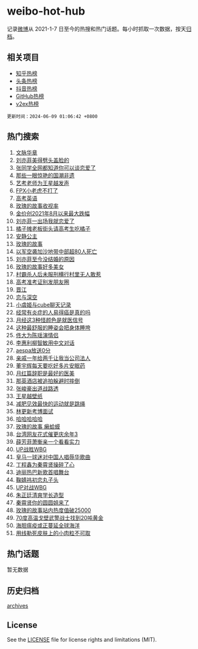 # weibo-hot-hub

记录[微博](https://www.weibo.com)从 2021-1-7 日至今的热搜和热门话题。每小时抓取一次数据，按天[归档](archives)。

## 相关项目

- [知乎热榜](https://github.com/lonnyzhang423/zhihu-hot-hub)
- [头条热榜](https://github.com/lonnyzhang423/toutiao-hot-hub)
- [抖音热榜](https://github.com/lonnyzhang423/douyin-hot-hub)
- [GitHub热榜](https://github.com/lonnyzhang423/github-hot-hub)
- [v2ex热榜](https://github.com/lonnyzhang423/v2ex-hot-hub)


`更新时间：2024-06-09 01:06:42 +0800`

## 热门搜索

1. [文脉华章](https://m.weibo.cn/search?containerid=100103type%3D1%26t%3D10%26q%3D%23%E6%96%87%E8%84%89%E5%8D%8E%E7%AB%A0%23&stream_entry_id=51&isnewpage=1&extparam=seat%3D1%26filter_type%3Drealtimehot%26cate%3D10103%26q%3D%2523%25E6%2596%2587%25E8%2584%2589%25E5%258D%258E%25E7%25AB%25A0%2523%26pos%3D0%26dgr%3D0%26stream_entry_id%3D51%26c_type%3D51%26display_time%3D1717866400%26pre_seqid%3D1717866400959018323158)
1. [刘亦菲美得劈头盖脸的](https://m.weibo.cn/search?containerid=100103type%3D1%26t%3D10%26q%3D%23%E5%88%98%E4%BA%A6%E8%8F%B2%E7%BE%8E%E5%BE%97%E5%8A%88%E5%A4%B4%E7%9B%96%E8%84%B8%E7%9A%84%23&stream_entry_id=31&isnewpage=1&extparam=seat%3D1%26flag%3D1%26filter_type%3Drealtimehot%26lcate%3D5001%26c_type%3D31%26pos%3D0%26cate%3D5001%26q%3D%2523%25E5%2588%2598%25E4%25BA%25A6%25E8%258F%25B2%25E7%25BE%258E%25E5%25BE%2597%25E5%258A%2588%25E5%25A4%25B4%25E7%259B%2596%25E8%2584%25B8%25E7%259A%2584%2523%26dgr%3D0%26band_rank%3D1%26stream_entry_id%3D31%26realpos%3D1%26display_time%3D1717866400%26pre_seqid%3D1717866400959018323158)
1. [张同学全网都知道你可以谈恋爱了](https://m.weibo.cn/search?containerid=100103type%3D1%26t%3D10%26q%3D%23%E5%BC%A0%E5%90%8C%E5%AD%A6%E5%85%A8%E7%BD%91%E9%83%BD%E7%9F%A5%E9%81%93%E4%BD%A0%E5%8F%AF%E4%BB%A5%E8%B0%88%E6%81%8B%E7%88%B1%E4%BA%86%23&stream_entry_id=31&isnewpage=1&extparam=seat%3D1%26flag%3D2%26filter_type%3Drealtimehot%26lcate%3D5001%26c_type%3D31%26pos%3D1%26cate%3D5001%26q%3D%2523%25E5%25BC%25A0%25E5%2590%258C%25E5%25AD%25A6%25E5%2585%25A8%25E7%25BD%2591%25E9%2583%25BD%25E7%259F%25A5%25E9%2581%2593%25E4%25BD%25A0%25E5%258F%25AF%25E4%25BB%25A5%25E8%25B0%2588%25E6%2581%258B%25E7%2588%25B1%25E4%25BA%2586%2523%26dgr%3D0%26band_rank%3D2%26stream_entry_id%3D31%26realpos%3D2%26display_time%3D1717866400%26pre_seqid%3D1717866400959018323158)
1. [那些一眼惊艳的国潮非遗](https://m.weibo.cn/search?containerid=100103type%3D1%26t%3D10%26q%3D%23%E9%82%A3%E4%BA%9B%E4%B8%80%E7%9C%BC%E6%83%8A%E8%89%B3%E7%9A%84%E5%9B%BD%E6%BD%AE%E9%9D%9E%E9%81%97%23&stream_entry_id=31&isnewpage=1&extparam=seat%3D1%26flag%3D0%26filter_type%3Drealtimehot%26lcate%3D5001%26c_type%3D31%26pos%3D2%26cate%3D5001%26q%3D%2523%25E9%2582%25A3%25E4%25BA%259B%25E4%25B8%2580%25E7%259C%25BC%25E6%2583%258A%25E8%2589%25B3%25E7%259A%2584%25E5%259B%25BD%25E6%25BD%25AE%25E9%259D%259E%25E9%2581%2597%2523%26dgr%3D0%26band_rank%3D3%26stream_entry_id%3D31%26realpos%3D3%26display_time%3D1717866400%26pre_seqid%3D1717866400959018323158)
1. [艺考老师为王星越发声](https://m.weibo.cn/search?containerid=100103type%3D1%26t%3D10%26q%3D%23%E8%89%BA%E8%80%83%E8%80%81%E5%B8%88%E4%B8%BA%E7%8E%8B%E6%98%9F%E8%B6%8A%E5%8F%91%E5%A3%B0%23&stream_entry_id=31&isnewpage=1&extparam=seat%3D1%26flag%3D2%26filter_type%3Drealtimehot%26lcate%3D5001%26c_type%3D31%26pos%3D3%26cate%3D5001%26q%3D%2523%25E8%2589%25BA%25E8%2580%2583%25E8%2580%2581%25E5%25B8%2588%25E4%25B8%25BA%25E7%258E%258B%25E6%2598%259F%25E8%25B6%258A%25E5%258F%2591%25E5%25A3%25B0%2523%26dgr%3D0%26band_rank%3D4%26stream_entry_id%3D31%26realpos%3D4%26display_time%3D1717866400%26pre_seqid%3D1717866400959018323158)
1. [FPX小老虎不打了](https://m.weibo.cn/search?containerid=100103type%3D1%26t%3D10%26q%3D%23FPX%E5%B0%8F%E8%80%81%E8%99%8E%E4%B8%8D%E6%89%93%E4%BA%86%23&stream_entry_id=31&isnewpage=1&extparam=seat%3D1%26flag%3D0%26filter_type%3Drealtimehot%26lcate%3D5001%26c_type%3D31%26pos%3D4%26cate%3D5001%26q%3D%2523FPX%25E5%25B0%258F%25E8%2580%2581%25E8%2599%258E%25E4%25B8%258D%25E6%2589%2593%25E4%25BA%2586%2523%26dgr%3D0%26band_rank%3D5%26stream_entry_id%3D31%26realpos%3D5%26display_time%3D1717866400%26pre_seqid%3D1717866400959018323158)
1. [高考英语](https://m.weibo.cn/search?containerid=100103type%3D1%26t%3D10%26q%3D%E9%AB%98%E8%80%83%E8%8B%B1%E8%AF%AD&stream_entry_id=31&isnewpage=1&extparam=seat%3D1%26flag%3D0%26filter_type%3Drealtimehot%26lcate%3D5001%26c_type%3D31%26pos%3D5%26cate%3D5001%26q%3D%25E9%25AB%2598%25E8%2580%2583%25E8%258B%25B1%25E8%25AF%25AD%26dgr%3D0%26band_rank%3D6%26stream_entry_id%3D31%26realpos%3D6%26display_time%3D1717866400%26pre_seqid%3D1717866400959018323158)
1. [玫瑰的故事收视率](https://m.weibo.cn/search?containerid=100103type%3D1%26t%3D10%26q%3D%23%E7%8E%AB%E7%91%B0%E7%9A%84%E6%95%85%E4%BA%8B%E6%94%B6%E8%A7%86%E7%8E%87%23&stream_entry_id=31&isnewpage=1&extparam=seat%3D1%26flag%3D2%26filter_type%3Drealtimehot%26lcate%3D5001%26c_type%3D31%26pos%3D6%26cate%3D5001%26q%3D%2523%25E7%258E%25AB%25E7%2591%25B0%25E7%259A%2584%25E6%2595%2585%25E4%25BA%258B%25E6%2594%25B6%25E8%25A7%2586%25E7%258E%2587%2523%26dgr%3D0%26band_rank%3D7%26stream_entry_id%3D31%26realpos%3D7%26display_time%3D1717866400%26pre_seqid%3D1717866400959018323158)
1. [金价创2021年8月以来最大跌幅](https://m.weibo.cn/search?containerid=100103type%3D1%26t%3D10%26q%3D%23%E9%87%91%E4%BB%B7%E5%88%9B2021%E5%B9%B48%E6%9C%88%E4%BB%A5%E6%9D%A5%E6%9C%80%E5%A4%A7%E8%B7%8C%E5%B9%85%23&stream_entry_id=31&isnewpage=1&extparam=seat%3D1%26flag%3D0%26filter_type%3Drealtimehot%26lcate%3D5001%26c_type%3D31%26pos%3D7%26cate%3D5001%26q%3D%2523%25E9%2587%2591%25E4%25BB%25B7%25E5%2588%259B2021%25E5%25B9%25B48%25E6%259C%2588%25E4%25BB%25A5%25E6%259D%25A5%25E6%259C%2580%25E5%25A4%25A7%25E8%25B7%258C%25E5%25B9%2585%2523%26dgr%3D0%26band_rank%3D8%26stream_entry_id%3D31%26realpos%3D8%26display_time%3D1717866400%26pre_seqid%3D1717866400959018323158)
1. [刘亦菲一出场我就恋爱了](https://m.weibo.cn/search?containerid=100103type%3D1%26t%3D10%26q%3D%23%E5%88%98%E4%BA%A6%E8%8F%B2%E4%B8%80%E5%87%BA%E5%9C%BA%E6%88%91%E5%B0%B1%E6%81%8B%E7%88%B1%E4%BA%86%23&stream_entry_id=31&isnewpage=1&extparam=seat%3D1%26flag%3D0%26filter_type%3Drealtimehot%26lcate%3D5001%26c_type%3D31%26pos%3D8%26cate%3D5001%26q%3D%2523%25E5%2588%2598%25E4%25BA%25A6%25E8%258F%25B2%25E4%25B8%2580%25E5%2587%25BA%25E5%259C%25BA%25E6%2588%2591%25E5%25B0%25B1%25E6%2581%258B%25E7%2588%25B1%25E4%25BA%2586%2523%26dgr%3D0%26band_rank%3D9%26stream_entry_id%3D31%26realpos%3D9%26display_time%3D1717866400%26pre_seqid%3D1717866400959018323158)
1. [橘子摊老板街头请高考生吃橘子](https://m.weibo.cn/search?containerid=100103type%3D1%26t%3D10%26q%3D%23%E6%A9%98%E5%AD%90%E6%91%8A%E8%80%81%E6%9D%BF%E8%A1%97%E5%A4%B4%E8%AF%B7%E9%AB%98%E8%80%83%E7%94%9F%E5%90%83%E6%A9%98%E5%AD%90%23&stream_entry_id=31&isnewpage=1&extparam=seat%3D1%26flag%3D32768%26filter_type%3Drealtimehot%26lcate%3D5001%26c_type%3D31%26pos%3D9%26cate%3D5001%26q%3D%2523%25E6%25A9%2598%25E5%25AD%2590%25E6%2591%258A%25E8%2580%2581%25E6%259D%25BF%25E8%25A1%2597%25E5%25A4%25B4%25E8%25AF%25B7%25E9%25AB%2598%25E8%2580%2583%25E7%2594%259F%25E5%2590%2583%25E6%25A9%2598%25E5%25AD%2590%2523%26dgr%3D0%26band_rank%3D10%26stream_entry_id%3D31%26realpos%3D10%26display_time%3D1717866400%26pre_seqid%3D1717866400959018323158)
1. [安静公主](https://m.weibo.cn/search?containerid=100103type%3D1%26t%3D10%26q%3D%E5%AE%89%E9%9D%99%E5%85%AC%E4%B8%BB&stream_entry_id=31&isnewpage=1&extparam=seat%3D1%26flag%3D2%26filter_type%3Drealtimehot%26lcate%3D5001%26c_type%3D31%26pos%3D10%26cate%3D5001%26q%3D%25E5%25AE%2589%25E9%259D%2599%25E5%2585%25AC%25E4%25B8%25BB%26dgr%3D0%26band_rank%3D11%26stream_entry_id%3D31%26realpos%3D11%26display_time%3D1717866400%26pre_seqid%3D1717866400959018323158)
1. [玫瑰的故事](https://m.weibo.cn/search?containerid=100103type%3D1%26t%3D10%26q%3D%E7%8E%AB%E7%91%B0%E7%9A%84%E6%95%85%E4%BA%8B&stream_entry_id=31&isnewpage=1&extparam=seat%3D1%26flag%3D0%26filter_type%3Drealtimehot%26lcate%3D5001%26c_type%3D31%26pos%3D11%26cate%3D5001%26q%3D%25E7%258E%25AB%25E7%2591%25B0%25E7%259A%2584%25E6%2595%2585%25E4%25BA%258B%26dgr%3D0%26band_rank%3D12%26stream_entry_id%3D31%26realpos%3D12%26display_time%3D1717866400%26pre_seqid%3D1717866400959018323158)
1. [以军空袭加沙地带中部超80人死亡](https://m.weibo.cn/search?containerid=100103type%3D1%26t%3D10%26q%3D%23%E4%BB%A5%E5%86%9B%E7%A9%BA%E8%A2%AD%E5%8A%A0%E6%B2%99%E5%9C%B0%E5%B8%A6%E4%B8%AD%E9%83%A8%E8%B6%8580%E4%BA%BA%E6%AD%BB%E4%BA%A1%23&stream_entry_id=31&isnewpage=1&extparam=seat%3D1%26flag%3D1%26filter_type%3Drealtimehot%26lcate%3D5001%26c_type%3D31%26pos%3D12%26cate%3D5001%26q%3D%2523%25E4%25BB%25A5%25E5%2586%259B%25E7%25A9%25BA%25E8%25A2%25AD%25E5%258A%25A0%25E6%25B2%2599%25E5%259C%25B0%25E5%25B8%25A6%25E4%25B8%25AD%25E9%2583%25A8%25E8%25B6%258580%25E4%25BA%25BA%25E6%25AD%25BB%25E4%25BA%25A1%2523%26dgr%3D0%26band_rank%3D13%26stream_entry_id%3D31%26realpos%3D13%26display_time%3D1717866400%26pre_seqid%3D1717866400959018323158)
1. [刘亦菲至今没结婚的原因](https://m.weibo.cn/search?containerid=100103type%3D1%26t%3D10%26q%3D%23%E5%88%98%E4%BA%A6%E8%8F%B2%E8%87%B3%E4%BB%8A%E6%B2%A1%E7%BB%93%E5%A9%9A%E7%9A%84%E5%8E%9F%E5%9B%A0%23&stream_entry_id=31&isnewpage=1&extparam=seat%3D1%26flag%3D2%26filter_type%3Drealtimehot%26lcate%3D5001%26c_type%3D31%26pos%3D13%26cate%3D5001%26q%3D%2523%25E5%2588%2598%25E4%25BA%25A6%25E8%258F%25B2%25E8%2587%25B3%25E4%25BB%258A%25E6%25B2%25A1%25E7%25BB%2593%25E5%25A9%259A%25E7%259A%2584%25E5%258E%259F%25E5%259B%25A0%2523%26dgr%3D0%26band_rank%3D14%26stream_entry_id%3D31%26realpos%3D14%26display_time%3D1717866400%26pre_seqid%3D1717866400959018323158)
1. [玫瑰的故事好多美女](https://m.weibo.cn/search?containerid=100103type%3D1%26t%3D10%26q%3D%E7%8E%AB%E7%91%B0%E7%9A%84%E6%95%85%E4%BA%8B%E5%A5%BD%E5%A4%9A%E7%BE%8E%E5%A5%B3&stream_entry_id=31&isnewpage=1&extparam=seat%3D1%26flag%3D0%26filter_type%3Drealtimehot%26lcate%3D5001%26c_type%3D31%26pos%3D14%26cate%3D5001%26q%3D%25E7%258E%25AB%25E7%2591%25B0%25E7%259A%2584%25E6%2595%2585%25E4%25BA%258B%25E5%25A5%25BD%25E5%25A4%259A%25E7%25BE%258E%25E5%25A5%25B3%26dgr%3D0%26band_rank%3D15%26stream_entry_id%3D31%26realpos%3D15%26display_time%3D1717866400%26pre_seqid%3D1717866400959018323158)
1. [村霸杀人后未服刑横行村里无人敢惹](https://m.weibo.cn/search?containerid=100103type%3D1%26t%3D10%26q%3D%23%E6%9D%91%E9%9C%B8%E6%9D%80%E4%BA%BA%E5%90%8E%E6%9C%AA%E6%9C%8D%E5%88%91%E6%A8%AA%E8%A1%8C%E6%9D%91%E9%87%8C%E6%97%A0%E4%BA%BA%E6%95%A2%E6%83%B9%23&stream_entry_id=31&isnewpage=1&extparam=seat%3D1%26flag%3D0%26filter_type%3Drealtimehot%26lcate%3D5001%26c_type%3D31%26pos%3D15%26cate%3D5001%26q%3D%2523%25E6%259D%2591%25E9%259C%25B8%25E6%259D%2580%25E4%25BA%25BA%25E5%2590%258E%25E6%259C%25AA%25E6%259C%258D%25E5%2588%2591%25E6%25A8%25AA%25E8%25A1%258C%25E6%259D%2591%25E9%2587%258C%25E6%2597%25A0%25E4%25BA%25BA%25E6%2595%25A2%25E6%2583%25B9%2523%26dgr%3D0%26band_rank%3D16%26stream_entry_id%3D31%26realpos%3D16%26display_time%3D1717866400%26pre_seqid%3D1717866400959018323158)
1. [高考准考证别发朋友圈](https://m.weibo.cn/search?containerid=100103type%3D1%26t%3D10%26q%3D%23%E9%AB%98%E8%80%83%E5%87%86%E8%80%83%E8%AF%81%E5%88%AB%E5%8F%91%E6%9C%8B%E5%8F%8B%E5%9C%88%23&stream_entry_id=31&isnewpage=1&extparam=seat%3D1%26flag%3D0%26filter_type%3Drealtimehot%26lcate%3D5001%26c_type%3D31%26pos%3D16%26cate%3D5001%26q%3D%2523%25E9%25AB%2598%25E8%2580%2583%25E5%2587%2586%25E8%2580%2583%25E8%25AF%2581%25E5%2588%25AB%25E5%258F%2591%25E6%259C%258B%25E5%258F%258B%25E5%259C%2588%2523%26dgr%3D0%26band_rank%3D17%26stream_entry_id%3D31%26realpos%3D17%26display_time%3D1717866400%26pre_seqid%3D1717866400959018323158)
1. [晋江](https://m.weibo.cn/search?containerid=100103type%3D1%26t%3D10%26q%3D%E6%99%8B%E6%B1%9F&stream_entry_id=31&isnewpage=1&extparam=seat%3D1%26flag%3D2%26filter_type%3Drealtimehot%26lcate%3D5001%26c_type%3D31%26pos%3D17%26cate%3D5001%26q%3D%25E6%2599%258B%25E6%25B1%259F%26dgr%3D0%26band_rank%3D18%26stream_entry_id%3D31%26realpos%3D18%26display_time%3D1717866400%26pre_seqid%3D1717866400959018323158)
1. [恋与深空](https://m.weibo.cn/search?containerid=100103type%3D1%26t%3D10%26q%3D%E6%81%8B%E4%B8%8E%E6%B7%B1%E7%A9%BA&stream_entry_id=31&isnewpage=1&extparam=seat%3D1%26flag%3D0%26filter_type%3Drealtimehot%26lcate%3D5001%26c_type%3D31%26pos%3D18%26cate%3D5001%26q%3D%25E6%2581%258B%25E4%25B8%258E%25E6%25B7%25B1%25E7%25A9%25BA%26dgr%3D0%26band_rank%3D19%26stream_entry_id%3D31%26realpos%3D19%26display_time%3D1717866400%26pre_seqid%3D1717866400959018323158)
1. [小虞姬与cube聊天记录](https://m.weibo.cn/search?containerid=100103type%3D1%26t%3D10%26q%3D%23%E5%B0%8F%E8%99%9E%E5%A7%AC%E4%B8%8Ecube%E8%81%8A%E5%A4%A9%E8%AE%B0%E5%BD%95%23&stream_entry_id=31&isnewpage=1&extparam=seat%3D1%26flag%3D1%26filter_type%3Drealtimehot%26lcate%3D5001%26c_type%3D31%26pos%3D19%26cate%3D5001%26q%3D%2523%25E5%25B0%258F%25E8%2599%259E%25E5%25A7%25AC%25E4%25B8%258Ecube%25E8%2581%258A%25E5%25A4%25A9%25E8%25AE%25B0%25E5%25BD%2595%2523%26dgr%3D0%26band_rank%3D20%26stream_entry_id%3D31%26realpos%3D20%26display_time%3D1717866400%26pre_seqid%3D1717866400959018323158)
1. [经常有炎症的人易得癌是真的吗](https://m.weibo.cn/search?containerid=100103type%3D1%26t%3D10%26q%3D%23%E7%BB%8F%E5%B8%B8%E6%9C%89%E7%82%8E%E7%97%87%E7%9A%84%E4%BA%BA%E6%98%93%E5%BE%97%E7%99%8C%E6%98%AF%E7%9C%9F%E7%9A%84%E5%90%97%23&stream_entry_id=31&isnewpage=1&extparam=seat%3D1%26flag%3D0%26filter_type%3Drealtimehot%26lcate%3D5001%26c_type%3D31%26pos%3D20%26cate%3D5001%26q%3D%2523%25E7%25BB%258F%25E5%25B8%25B8%25E6%259C%2589%25E7%2582%258E%25E7%2597%2587%25E7%259A%2584%25E4%25BA%25BA%25E6%2598%2593%25E5%25BE%2597%25E7%2599%258C%25E6%2598%25AF%25E7%259C%259F%25E7%259A%2584%25E5%2590%2597%2523%26dgr%3D0%26band_rank%3D21%26stream_entry_id%3D31%26realpos%3D21%26display_time%3D1717866400%26pre_seqid%3D1717866400959018323158)
1. [月经这3种怪颜色是就医信号](https://m.weibo.cn/search?containerid=100103type%3D1%26t%3D10%26q%3D%23%E6%9C%88%E7%BB%8F%E8%BF%993%E7%A7%8D%E6%80%AA%E9%A2%9C%E8%89%B2%E6%98%AF%E5%B0%B1%E5%8C%BB%E4%BF%A1%E5%8F%B7%23&stream_entry_id=31&isnewpage=1&extparam=seat%3D1%26flag%3D0%26filter_type%3Drealtimehot%26lcate%3D5001%26c_type%3D31%26pos%3D21%26cate%3D5001%26q%3D%2523%25E6%259C%2588%25E7%25BB%258F%25E8%25BF%25993%25E7%25A7%258D%25E6%2580%25AA%25E9%25A2%259C%25E8%2589%25B2%25E6%2598%25AF%25E5%25B0%25B1%25E5%258C%25BB%25E4%25BF%25A1%25E5%258F%25B7%2523%26dgr%3D0%26band_rank%3D22%26stream_entry_id%3D31%26realpos%3D22%26display_time%3D1717866400%26pre_seqid%3D1717866400959018323158)
1. [这种最舒服的睡姿会把身体睡垮](https://m.weibo.cn/search?containerid=100103type%3D1%26t%3D10%26q%3D%23%E8%BF%99%E7%A7%8D%E6%9C%80%E8%88%92%E6%9C%8D%E7%9A%84%E7%9D%A1%E5%A7%BF%E4%BC%9A%E6%8A%8A%E8%BA%AB%E4%BD%93%E7%9D%A1%E5%9E%AE%23&stream_entry_id=31&isnewpage=1&extparam=seat%3D1%26flag%3D0%26filter_type%3Drealtimehot%26lcate%3D5001%26c_type%3D31%26pos%3D22%26cate%3D5001%26q%3D%2523%25E8%25BF%2599%25E7%25A7%258D%25E6%259C%2580%25E8%2588%2592%25E6%259C%258D%25E7%259A%2584%25E7%259D%25A1%25E5%25A7%25BF%25E4%25BC%259A%25E6%258A%258A%25E8%25BA%25AB%25E4%25BD%2593%25E7%259D%25A1%25E5%259E%25AE%2523%26dgr%3D0%26band_rank%3D23%26stream_entry_id%3D31%26realpos%3D23%26display_time%3D1717866400%26pre_seqid%3D1717866400959018323158)
1. [佟大为陈瑶演情侣](https://m.weibo.cn/search?containerid=100103type%3D1%26t%3D10%26q%3D%23%E4%BD%9F%E5%A4%A7%E4%B8%BA%E9%99%88%E7%91%B6%E6%BC%94%E6%83%85%E4%BE%A3%23&stream_entry_id=31&isnewpage=1&extparam=seat%3D1%26flag%3D1%26filter_type%3Drealtimehot%26lcate%3D5001%26c_type%3D31%26pos%3D23%26cate%3D5001%26q%3D%2523%25E4%25BD%259F%25E5%25A4%25A7%25E4%25B8%25BA%25E9%2599%2588%25E7%2591%25B6%25E6%25BC%2594%25E6%2583%2585%25E4%25BE%25A3%2523%26dgr%3D0%26band_rank%3D24%26stream_entry_id%3D31%26realpos%3D24%26display_time%3D1717866400%26pre_seqid%3D1717866400959018323158)
1. [李惠利柳智敏用中文对话](https://m.weibo.cn/search?containerid=100103type%3D1%26t%3D10%26q%3D%23%E6%9D%8E%E6%83%A0%E5%88%A9%E6%9F%B3%E6%99%BA%E6%95%8F%E7%94%A8%E4%B8%AD%E6%96%87%E5%AF%B9%E8%AF%9D%23&stream_entry_id=31&isnewpage=1&extparam=seat%3D1%26flag%3D2%26filter_type%3Drealtimehot%26lcate%3D5001%26c_type%3D31%26pos%3D24%26cate%3D5001%26q%3D%2523%25E6%259D%258E%25E6%2583%25A0%25E5%2588%25A9%25E6%259F%25B3%25E6%2599%25BA%25E6%2595%258F%25E7%2594%25A8%25E4%25B8%25AD%25E6%2596%2587%25E5%25AF%25B9%25E8%25AF%259D%2523%26dgr%3D0%26band_rank%3D25%26stream_entry_id%3D31%26realpos%3D25%26display_time%3D1717866400%26pre_seqid%3D1717866400959018323158)
1. [aespa放送0分](https://m.weibo.cn/search?containerid=100103type%3D1%26t%3D10%26q%3Daespa%E6%94%BE%E9%80%810%E5%88%86&stream_entry_id=31&isnewpage=1&extparam=seat%3D1%26flag%3D0%26filter_type%3Drealtimehot%26lcate%3D5001%26c_type%3D31%26pos%3D25%26cate%3D5001%26q%3Daespa%25E6%2594%25BE%25E9%2580%25810%25E5%2588%2586%26dgr%3D0%26band_rank%3D26%26stream_entry_id%3D31%26realpos%3D26%26display_time%3D1717866400%26pre_seqid%3D1717866400959018323158)
1. [亲戚一年给两千让我当公司法人](https://m.weibo.cn/search?containerid=100103type%3D1%26t%3D10%26q%3D%23%E4%BA%B2%E6%88%9A%E4%B8%80%E5%B9%B4%E7%BB%99%E4%B8%A4%E5%8D%83%E8%AE%A9%E6%88%91%E5%BD%93%E5%85%AC%E5%8F%B8%E6%B3%95%E4%BA%BA%23&stream_entry_id=31&isnewpage=1&extparam=seat%3D1%26flag%3D1%26filter_type%3Drealtimehot%26lcate%3D5001%26c_type%3D31%26pos%3D26%26cate%3D5001%26q%3D%2523%25E4%25BA%25B2%25E6%2588%259A%25E4%25B8%2580%25E5%25B9%25B4%25E7%25BB%2599%25E4%25B8%25A4%25E5%258D%2583%25E8%25AE%25A9%25E6%2588%2591%25E5%25BD%2593%25E5%2585%25AC%25E5%258F%25B8%25E6%25B3%2595%25E4%25BA%25BA%2523%26dgr%3D0%26band_rank%3D27%26stream_entry_id%3D31%26realpos%3D27%26display_time%3D1717866400%26pre_seqid%3D1717866400959018323158)
1. [董宇辉每天要吃好多片安眠药](https://m.weibo.cn/search?containerid=100103type%3D1%26t%3D10%26q%3D%23%E8%91%A3%E5%AE%87%E8%BE%89%E6%AF%8F%E5%A4%A9%E8%A6%81%E5%90%83%E5%A5%BD%E5%A4%9A%E7%89%87%E5%AE%89%E7%9C%A0%E8%8D%AF%23&stream_entry_id=31&isnewpage=1&extparam=seat%3D1%26flag%3D0%26filter_type%3Drealtimehot%26lcate%3D5001%26c_type%3D31%26pos%3D27%26cate%3D5001%26q%3D%2523%25E8%2591%25A3%25E5%25AE%2587%25E8%25BE%2589%25E6%25AF%258F%25E5%25A4%25A9%25E8%25A6%2581%25E5%2590%2583%25E5%25A5%25BD%25E5%25A4%259A%25E7%2589%2587%25E5%25AE%2589%25E7%259C%25A0%25E8%258D%25AF%2523%26dgr%3D0%26band_rank%3D28%26stream_entry_id%3D31%26realpos%3D28%26display_time%3D1717866400%26pre_seqid%3D1717866400959018323158)
1. [月红篇辞职是最好的医美](https://m.weibo.cn/search?containerid=100103type%3D1%26t%3D10%26q%3D%23%E6%9C%88%E7%BA%A2%E7%AF%87%E8%BE%9E%E8%81%8C%E6%98%AF%E6%9C%80%E5%A5%BD%E7%9A%84%E5%8C%BB%E7%BE%8E%23&stream_entry_id=31&isnewpage=1&extparam=seat%3D1%26flag%3D0%26filter_type%3Drealtimehot%26lcate%3D5001%26c_type%3D31%26pos%3D28%26cate%3D5001%26q%3D%2523%25E6%259C%2588%25E7%25BA%25A2%25E7%25AF%2587%25E8%25BE%259E%25E8%2581%258C%25E6%2598%25AF%25E6%259C%2580%25E5%25A5%25BD%25E7%259A%2584%25E5%258C%25BB%25E7%25BE%258E%2523%26dgr%3D0%26band_rank%3D29%26stream_entry_id%3D31%26realpos%3D29%26display_time%3D1717866400%26pre_seqid%3D1717866400959018323158)
1. [那英酒店被追拍躲避时摔倒](https://m.weibo.cn/search?containerid=100103type%3D1%26t%3D10%26q%3D%23%E9%82%A3%E8%8B%B1%E9%85%92%E5%BA%97%E8%A2%AB%E8%BF%BD%E6%8B%8D%E8%BA%B2%E9%81%BF%E6%97%B6%E6%91%94%E5%80%92%23&stream_entry_id=31&isnewpage=1&extparam=seat%3D1%26flag%3D0%26filter_type%3Drealtimehot%26lcate%3D5001%26c_type%3D31%26pos%3D29%26cate%3D5001%26q%3D%2523%25E9%2582%25A3%25E8%258B%25B1%25E9%2585%2592%25E5%25BA%2597%25E8%25A2%25AB%25E8%25BF%25BD%25E6%258B%258D%25E8%25BA%25B2%25E9%2581%25BF%25E6%2597%25B6%25E6%2591%2594%25E5%2580%2592%2523%26dgr%3D0%26band_rank%3D30%26stream_entry_id%3D31%26realpos%3D30%26display_time%3D1717866400%26pre_seqid%3D1717866400959018323158)
1. [张峻豪出道战路透](https://m.weibo.cn/search?containerid=100103type%3D1%26t%3D10%26q%3D%23%E5%BC%A0%E5%B3%BB%E8%B1%AA%E5%87%BA%E9%81%93%E6%88%98%E8%B7%AF%E9%80%8F%23&stream_entry_id=31&isnewpage=1&extparam=seat%3D1%26flag%3D0%26filter_type%3Drealtimehot%26lcate%3D5001%26c_type%3D31%26pos%3D30%26cate%3D5001%26q%3D%2523%25E5%25BC%25A0%25E5%25B3%25BB%25E8%25B1%25AA%25E5%2587%25BA%25E9%2581%2593%25E6%2588%2598%25E8%25B7%25AF%25E9%2580%258F%2523%26dgr%3D0%26band_rank%3D31%26stream_entry_id%3D31%26realpos%3D31%26display_time%3D1717866400%26pre_seqid%3D1717866400959018323158)
1. [王星越壁纸](https://m.weibo.cn/search?containerid=100103type%3D1%26t%3D10%26q%3D%E7%8E%8B%E6%98%9F%E8%B6%8A%E5%A3%81%E7%BA%B8&stream_entry_id=31&isnewpage=1&extparam=seat%3D1%26flag%3D1%26filter_type%3Drealtimehot%26lcate%3D5001%26c_type%3D31%26pos%3D31%26cate%3D5001%26q%3D%25E7%258E%258B%25E6%2598%259F%25E8%25B6%258A%25E5%25A3%2581%25E7%25BA%25B8%26dgr%3D0%26band_rank%3D32%26stream_entry_id%3D31%26realpos%3D32%26display_time%3D1717866400%26pre_seqid%3D1717866400959018323158)
1. [减肥见效最快的运动就是跳绳](https://m.weibo.cn/search?containerid=100103type%3D1%26t%3D10%26q%3D%23%E5%87%8F%E8%82%A5%E8%A7%81%E6%95%88%E6%9C%80%E5%BF%AB%E7%9A%84%E8%BF%90%E5%8A%A8%E5%B0%B1%E6%98%AF%E8%B7%B3%E7%BB%B3%23&stream_entry_id=31&isnewpage=1&extparam=seat%3D1%26flag%3D0%26filter_type%3Drealtimehot%26lcate%3D5001%26c_type%3D31%26pos%3D32%26cate%3D5001%26q%3D%2523%25E5%2587%258F%25E8%2582%25A5%25E8%25A7%2581%25E6%2595%2588%25E6%259C%2580%25E5%25BF%25AB%25E7%259A%2584%25E8%25BF%2590%25E5%258A%25A8%25E5%25B0%25B1%25E6%2598%25AF%25E8%25B7%25B3%25E7%25BB%25B3%2523%26dgr%3D0%26band_rank%3D33%26stream_entry_id%3D31%26realpos%3D33%26display_time%3D1717866400%26pre_seqid%3D1717866400959018323158)
1. [林更新考博面试](https://m.weibo.cn/search?containerid=100103type%3D1%26t%3D10%26q%3D%23%E6%9E%97%E6%9B%B4%E6%96%B0%E8%80%83%E5%8D%9A%E9%9D%A2%E8%AF%95%23&stream_entry_id=31&isnewpage=1&extparam=seat%3D1%26flag%3D0%26filter_type%3Drealtimehot%26lcate%3D5001%26c_type%3D31%26pos%3D33%26cate%3D5001%26q%3D%2523%25E6%259E%2597%25E6%259B%25B4%25E6%2596%25B0%25E8%2580%2583%25E5%258D%259A%25E9%259D%25A2%25E8%25AF%2595%2523%26dgr%3D0%26band_rank%3D34%26stream_entry_id%3D31%26realpos%3D34%26display_time%3D1717866400%26pre_seqid%3D1717866400959018323158)
1. [哈哈哈哈哈](https://m.weibo.cn/search?containerid=100103type%3D1%26t%3D10%26q%3D%E5%93%88%E5%93%88%E5%93%88%E5%93%88%E5%93%88&stream_entry_id=31&isnewpage=1&extparam=seat%3D1%26flag%3D1%26filter_type%3Drealtimehot%26lcate%3D5001%26c_type%3D31%26pos%3D34%26cate%3D5001%26q%3D%25E5%2593%2588%25E5%2593%2588%25E5%2593%2588%25E5%2593%2588%25E5%2593%2588%26dgr%3D0%26band_rank%3D35%26stream_entry_id%3D31%26realpos%3D35%26display_time%3D1717866400%26pre_seqid%3D1717866400959018323158)
1. [玫瑰的故事 癞蛤蟆](https://m.weibo.cn/search?containerid=100103type%3D1%26t%3D10%26q%3D%E7%8E%AB%E7%91%B0%E7%9A%84%E6%95%85%E4%BA%8B+%E7%99%9E%E8%9B%A4%E8%9F%86&stream_entry_id=31&isnewpage=1&extparam=seat%3D1%26flag%3D0%26filter_type%3Drealtimehot%26lcate%3D5001%26c_type%3D31%26pos%3D35%26cate%3D5001%26q%3D%25E7%258E%25AB%25E7%2591%25B0%25E7%259A%2584%25E6%2595%2585%25E4%25BA%258B%2520%25E7%2599%259E%25E8%259B%25A4%25E8%259F%2586%26dgr%3D0%26band_rank%3D36%26stream_entry_id%3D31%26realpos%3D36%26display_time%3D1717866400%26pre_seqid%3D1717866400959018323158)
1. [台湾网友花式催更庆余年3](https://m.weibo.cn/search?containerid=100103type%3D1%26t%3D10%26q%3D%23%E5%8F%B0%E6%B9%BE%E7%BD%91%E5%8F%8B%E8%8A%B1%E5%BC%8F%E5%82%AC%E6%9B%B4%E5%BA%86%E4%BD%99%E5%B9%B43%23&stream_entry_id=31&isnewpage=1&extparam=seat%3D1%26flag%3D0%26filter_type%3Drealtimehot%26lcate%3D5001%26c_type%3D31%26pos%3D36%26cate%3D5001%26q%3D%2523%25E5%258F%25B0%25E6%25B9%25BE%25E7%25BD%2591%25E5%258F%258B%25E8%258A%25B1%25E5%25BC%258F%25E5%2582%25AC%25E6%259B%25B4%25E5%25BA%2586%25E4%25BD%2599%25E5%25B9%25B43%2523%26dgr%3D0%26band_rank%3D37%26stream_entry_id%3D31%26realpos%3D37%26display_time%3D1717866400%26pre_seqid%3D1717866400959018323158)
1. [薛芳菲萧衡亲一个看看实力](https://m.weibo.cn/search?containerid=100103type%3D1%26t%3D10%26q%3D%23%E8%96%9B%E8%8A%B3%E8%8F%B2%E8%90%A7%E8%A1%A1%E4%BA%B2%E4%B8%80%E4%B8%AA%E7%9C%8B%E7%9C%8B%E5%AE%9E%E5%8A%9B%23&stream_entry_id=31&isnewpage=1&extparam=seat%3D1%26flag%3D0%26filter_type%3Drealtimehot%26lcate%3D5001%26c_type%3D31%26pos%3D37%26cate%3D5001%26q%3D%2523%25E8%2596%259B%25E8%258A%25B3%25E8%258F%25B2%25E8%2590%25A7%25E8%25A1%25A1%25E4%25BA%25B2%25E4%25B8%2580%25E4%25B8%25AA%25E7%259C%258B%25E7%259C%258B%25E5%25AE%259E%25E5%258A%259B%2523%26dgr%3D0%26band_rank%3D38%26stream_entry_id%3D31%26realpos%3D38%26display_time%3D1717866400%26pre_seqid%3D1717866400959018323158)
1. [UP战胜WBG](https://m.weibo.cn/search?containerid=100103type%3D1%26t%3D10%26q%3D%23UP%E6%88%98%E8%83%9CWBG%23&stream_entry_id=31&isnewpage=1&extparam=seat%3D1%26flag%3D0%26filter_type%3Drealtimehot%26lcate%3D5001%26c_type%3D31%26pos%3D38%26cate%3D5001%26q%3D%2523UP%25E6%2588%2598%25E8%2583%259CWBG%2523%26dgr%3D0%26band_rank%3D39%26stream_entry_id%3D31%26realpos%3D39%26display_time%3D1717866400%26pre_seqid%3D1717866400959018323158)
1. [皇马一球迷对中国人唱辱华歌曲](https://m.weibo.cn/search?containerid=100103type%3D1%26t%3D10%26q%3D%23%E7%9A%87%E9%A9%AC%E4%B8%80%E7%90%83%E8%BF%B7%E5%AF%B9%E4%B8%AD%E5%9B%BD%E4%BA%BA%E5%94%B1%E8%BE%B1%E5%8D%8E%E6%AD%8C%E6%9B%B2%23&stream_entry_id=31&isnewpage=1&extparam=seat%3D1%26flag%3D0%26filter_type%3Drealtimehot%26lcate%3D5001%26c_type%3D31%26pos%3D39%26cate%3D5001%26q%3D%2523%25E7%259A%2587%25E9%25A9%25AC%25E4%25B8%2580%25E7%2590%2583%25E8%25BF%25B7%25E5%25AF%25B9%25E4%25B8%25AD%25E5%259B%25BD%25E4%25BA%25BA%25E5%2594%25B1%25E8%25BE%25B1%25E5%258D%258E%25E6%25AD%258C%25E6%259B%25B2%2523%26dgr%3D0%26band_rank%3D40%26stream_entry_id%3D31%26realpos%3D40%26display_time%3D1717866400%26pre_seqid%3D1717866400959018323158)
1. [丁程鑫为秦霄贤操碎了心](https://m.weibo.cn/search?containerid=100103type%3D1%26t%3D10%26q%3D%23%E4%B8%81%E7%A8%8B%E9%91%AB%E4%B8%BA%E7%A7%A6%E9%9C%84%E8%B4%A4%E6%93%8D%E7%A2%8E%E4%BA%86%E5%BF%83%23&stream_entry_id=31&isnewpage=1&extparam=seat%3D1%26flag%3D1%26filter_type%3Drealtimehot%26lcate%3D5001%26c_type%3D31%26pos%3D40%26cate%3D5001%26q%3D%2523%25E4%25B8%2581%25E7%25A8%258B%25E9%2591%25AB%25E4%25B8%25BA%25E7%25A7%25A6%25E9%259C%2584%25E8%25B4%25A4%25E6%2593%258D%25E7%25A2%258E%25E4%25BA%2586%25E5%25BF%2583%2523%26dgr%3D0%26band_rank%3D41%26stream_entry_id%3D31%26realpos%3D41%26display_time%3D1717866400%26pre_seqid%3D1717866400959018323158)
1. [迪丽热巴新歌首唱舞台](https://m.weibo.cn/search?containerid=100103type%3D1%26t%3D10%26q%3D%23%E8%BF%AA%E4%B8%BD%E7%83%AD%E5%B7%B4%E6%96%B0%E6%AD%8C%E9%A6%96%E5%94%B1%E8%88%9E%E5%8F%B0%23&stream_entry_id=31&isnewpage=1&extparam=seat%3D1%26flag%3D0%26filter_type%3Drealtimehot%26lcate%3D5001%26c_type%3D31%26pos%3D41%26cate%3D5001%26q%3D%2523%25E8%25BF%25AA%25E4%25B8%25BD%25E7%2583%25AD%25E5%25B7%25B4%25E6%2596%25B0%25E6%25AD%258C%25E9%25A6%2596%25E5%2594%25B1%25E8%2588%259E%25E5%258F%25B0%2523%26dgr%3D0%26band_rank%3D42%26stream_entry_id%3D31%26realpos%3D42%26display_time%3D1717866400%26pre_seqid%3D1717866400959018323158)
1. [鞠婧祎初恋丸子头](https://m.weibo.cn/search?containerid=100103type%3D1%26t%3D10%26q%3D%23%E9%9E%A0%E5%A9%A7%E7%A5%8E%E5%88%9D%E6%81%8B%E4%B8%B8%E5%AD%90%E5%A4%B4%23&stream_entry_id=31&isnewpage=1&extparam=seat%3D1%26flag%3D0%26filter_type%3Drealtimehot%26lcate%3D5001%26c_type%3D31%26pos%3D42%26cate%3D5001%26q%3D%2523%25E9%259E%25A0%25E5%25A9%25A7%25E7%25A5%258E%25E5%2588%259D%25E6%2581%258B%25E4%25B8%25B8%25E5%25AD%2590%25E5%25A4%25B4%2523%26dgr%3D0%26band_rank%3D43%26stream_entry_id%3D31%26realpos%3D43%26display_time%3D1717866400%26pre_seqid%3D1717866400959018323158)
1. [UP对战WBG](https://m.weibo.cn/search?containerid=100103type%3D1%26t%3D10%26q%3D%23UP%E5%AF%B9%E6%88%98WBG%23&stream_entry_id=31&isnewpage=1&extparam=seat%3D1%26flag%3D0%26filter_type%3Drealtimehot%26lcate%3D5001%26c_type%3D31%26pos%3D43%26cate%3D5001%26q%3D%2523UP%25E5%25AF%25B9%25E6%2588%2598WBG%2523%26dgr%3D0%26band_rank%3D44%26stream_entry_id%3D31%26realpos%3D44%26display_time%3D1717866400%26pre_seqid%3D1717866400959018323158)
1. [朱正廷清爽学长造型](https://m.weibo.cn/search?containerid=100103type%3D1%26t%3D10%26q%3D%23%E6%9C%B1%E6%AD%A3%E5%BB%B7%E6%B8%85%E7%88%BD%E5%AD%A6%E9%95%BF%E9%80%A0%E5%9E%8B%23&stream_entry_id=31&isnewpage=1&extparam=seat%3D1%26flag%3D1%26filter_type%3Drealtimehot%26lcate%3D5001%26c_type%3D31%26pos%3D44%26cate%3D5001%26q%3D%2523%25E6%259C%25B1%25E6%25AD%25A3%25E5%25BB%25B7%25E6%25B8%2585%25E7%2588%25BD%25E5%25AD%25A6%25E9%2595%25BF%25E9%2580%25A0%25E5%259E%258B%2523%26dgr%3D0%26band_rank%3D45%26stream_entry_id%3D31%26realpos%3D45%26display_time%3D1717866400%26pre_seqid%3D1717866400959018323158)
1. [秦霄贤你的圆圆姐来了](https://m.weibo.cn/search?containerid=100103type%3D1%26t%3D10%26q%3D%23%E7%A7%A6%E9%9C%84%E8%B4%A4%E4%BD%A0%E7%9A%84%E5%9C%86%E5%9C%86%E5%A7%90%E6%9D%A5%E4%BA%86%23&stream_entry_id=31&isnewpage=1&extparam=seat%3D1%26flag%3D0%26filter_type%3Drealtimehot%26lcate%3D5001%26c_type%3D31%26pos%3D45%26cate%3D5001%26q%3D%2523%25E7%25A7%25A6%25E9%259C%2584%25E8%25B4%25A4%25E4%25BD%25A0%25E7%259A%2584%25E5%259C%2586%25E5%259C%2586%25E5%25A7%2590%25E6%259D%25A5%25E4%25BA%2586%2523%26dgr%3D0%26band_rank%3D46%26stream_entry_id%3D31%26realpos%3D46%26display_time%3D1717866400%26pre_seqid%3D1717866400959018323158)
1. [玫瑰的故事站内热度值破25000](https://m.weibo.cn/search?containerid=100103type%3D1%26t%3D10%26q%3D%23%E7%8E%AB%E7%91%B0%E7%9A%84%E6%95%85%E4%BA%8B%E7%AB%99%E5%86%85%E7%83%AD%E5%BA%A6%E5%80%BC%E7%A0%B425000%23&stream_entry_id=31&isnewpage=1&extparam=seat%3D1%26flag%3D0%26filter_type%3Drealtimehot%26lcate%3D5001%26c_type%3D31%26pos%3D46%26cate%3D5001%26q%3D%2523%25E7%258E%25AB%25E7%2591%25B0%25E7%259A%2584%25E6%2595%2585%25E4%25BA%258B%25E7%25AB%2599%25E5%2586%2585%25E7%2583%25AD%25E5%25BA%25A6%25E5%2580%25BC%25E7%25A0%25B425000%2523%26dgr%3D0%26band_rank%3D47%26stream_entry_id%3D31%26realpos%3D47%26display_time%3D1717866400%26pre_seqid%3D1717866400959018323158)
1. [70度高温戈壁武警战士找到20吨黄金](https://m.weibo.cn/search?containerid=100103type%3D1%26t%3D10%26q%3D%2370%E5%BA%A6%E9%AB%98%E6%B8%A9%E6%88%88%E5%A3%81%E6%AD%A6%E8%AD%A6%E6%88%98%E5%A3%AB%E6%89%BE%E5%88%B020%E5%90%A8%E9%BB%84%E9%87%91%23&stream_entry_id=31&isnewpage=1&extparam=seat%3D1%26flag%3D32768%26filter_type%3Drealtimehot%26lcate%3D5001%26c_type%3D31%26pos%3D47%26cate%3D5001%26q%3D%252370%25E5%25BA%25A6%25E9%25AB%2598%25E6%25B8%25A9%25E6%2588%2588%25E5%25A3%2581%25E6%25AD%25A6%25E8%25AD%25A6%25E6%2588%2598%25E5%25A3%25AB%25E6%2589%25BE%25E5%2588%25B020%25E5%2590%25A8%25E9%25BB%2584%25E9%2587%2591%2523%26dgr%3D0%26band_rank%3D48%26stream_entry_id%3D31%26realpos%3D48%26display_time%3D1717866400%26pre_seqid%3D1717866400959018323158)
1. [海胆瘟疫或正蔓延全球海洋](https://m.weibo.cn/search?containerid=100103type%3D1%26t%3D10%26q%3D%23%E6%B5%B7%E8%83%86%E7%98%9F%E7%96%AB%E6%88%96%E6%AD%A3%E8%94%93%E5%BB%B6%E5%85%A8%E7%90%83%E6%B5%B7%E6%B4%8B%23&stream_entry_id=31&isnewpage=1&extparam=seat%3D1%26flag%3D0%26filter_type%3Drealtimehot%26lcate%3D5001%26c_type%3D31%26pos%3D48%26cate%3D5001%26q%3D%2523%25E6%25B5%25B7%25E8%2583%2586%25E7%2598%259F%25E7%2596%25AB%25E6%2588%2596%25E6%25AD%25A3%25E8%2594%2593%25E5%25BB%25B6%25E5%2585%25A8%25E7%2590%2583%25E6%25B5%25B7%25E6%25B4%258B%2523%26dgr%3D0%26band_rank%3D49%26stream_entry_id%3D31%26realpos%3D49%26display_time%3D1717866400%26pre_seqid%3D1717866400959018323158)
1. [用线勒死皮肤上的小肉粒不可取](https://m.weibo.cn/search?containerid=100103type%3D1%26t%3D10%26q%3D%23%E7%94%A8%E7%BA%BF%E5%8B%92%E6%AD%BB%E7%9A%AE%E8%82%A4%E4%B8%8A%E7%9A%84%E5%B0%8F%E8%82%89%E7%B2%92%E4%B8%8D%E5%8F%AF%E5%8F%96%23&stream_entry_id=31&isnewpage=1&extparam=seat%3D1%26flag%3D1%26filter_type%3Drealtimehot%26lcate%3D5001%26c_type%3D31%26pos%3D49%26cate%3D5001%26q%3D%2523%25E7%2594%25A8%25E7%25BA%25BF%25E5%258B%2592%25E6%25AD%25BB%25E7%259A%25AE%25E8%2582%25A4%25E4%25B8%258A%25E7%259A%2584%25E5%25B0%258F%25E8%2582%2589%25E7%25B2%2592%25E4%25B8%258D%25E5%258F%25AF%25E5%258F%2596%2523%26dgr%3D0%26band_rank%3D50%26stream_entry_id%3D31%26realpos%3D50%26display_time%3D1717866400%26pre_seqid%3D1717866400959018323158)

## 热门话题

暂无数据

## 历史归档

[archives](archives)

## License

See the [LICENSE](LICENSE) file for license rights and limitations (MIT).
